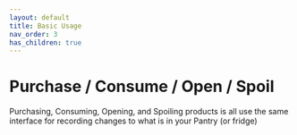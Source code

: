 ```yaml
---
layout: default
title: Basic Usage
nav_order: 3
has_children: true
---
```


# Purchase / Consume / Open / Spoil
Purchasing, Consuming, Opening, and Spoiling products is all use the same interface for recording changes to what is in your Pantry (or fridge)


